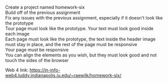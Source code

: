 Create a project named homework-six <br>
Build off of the previous assignment<br>
Fix any issues with the previous assignment, especially if it doesn't look like the prototype<br>
Tour page must look like the prototype. Your text must look good inside each image<br>
Each page must look like the prototype, the text inside the header image must stay in place, and the rest of the page must be responsive<br>
Your page must be responsive<br>
You can align the elements as you wish, but they must look good and not touch the sides of the browser<br>

Web 4 link: https://in-info-web4.luddy.indianapolis.iu.edu/~raewilk/homework-six/
